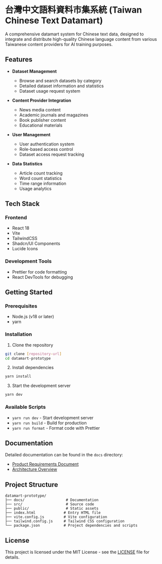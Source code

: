 # 台灣中文語料資料市集系統 (Taiwan Chinese Text Datamart)

A comprehensive datamart system for Chinese text data, designed to integrate and distribute high-quality Chinese language content from various Taiwanese content providers for AI training purposes.

## Features

- **Dataset Management**

  - Browse and search datasets by category
  - Detailed dataset information and statistics
  - Dataset usage request system

- **Content Provider Integration**

  - News media content
  - Academic journals and magazines
  - Book publisher content
  - Educational materials

- **User Management**

  - User authentication system
  - Role-based access control
  - Dataset access request tracking

- **Data Statistics**
  - Article count tracking
  - Word count statistics
  - Time range information
  - Usage analytics

## Tech Stack

### Frontend

- React 18
- Vite
- TailwindCSS
- Shadcn/UI Components
- Lucide Icons

### Development Tools

- Prettier for code formatting
- React DevTools for debugging

## Getting Started

### Prerequisites

- Node.js (v18 or later)
- yarn

### Installation

1. Clone the repository

```bash
git clone [repository-url]
cd datamart-prototype
```

2. Install dependencies

```bash
yarn install
```

3. Start the development server

```bash
yarn dev
```

### Available Scripts

- `yarn run dev` - Start development server
- `yarn run build` - Build for production
- `yarn run format` - Format code with Prettier

## Documentation

Detailed documentation can be found in the `docs` directory:

- [Product Requirements Document](docs/product-requirement-document.md)
- [Architecture Overview](docs/architecture.md)

## Project Structure

```
datamart-prototype/
├── docs/                   # Documentation
├── src/                    # Source code
├── public/                 # Static assets
├── index.html             # Entry HTML file
├── vite.config.js         # Vite configuration
├── tailwind.config.js     # Tailwind CSS configuration
└── package.json           # Project dependencies and scripts
```

## License

This project is licensed under the MIT License - see the [LICENSE](LICENSE) file for details.
